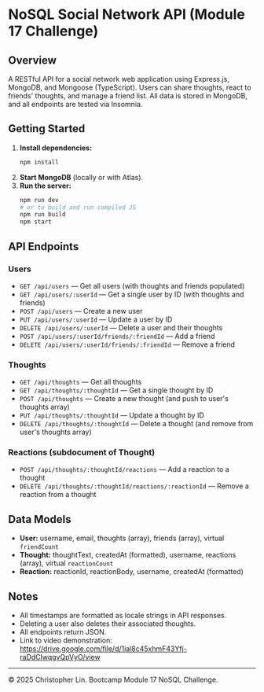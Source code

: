 # NoSQL Social Network API (Module 17 Challenge)

## Overview
A RESTful API for a social network web application using Express.js, MongoDB, and Mongoose (TypeScript). Users can share thoughts, react to friends' thoughts, and manage a friend list. All data is stored in MongoDB, and all endpoints are tested via Insomnia.

## Getting Started
1. **Install dependencies:**
   ```bash
   npm install
   ```
2. **Start MongoDB** (locally or with Atlas).
3. **Run the server:**
   ```bash
   npm run dev
   # or to build and run compiled JS
   npm run build
   npm start
   ```

## API Endpoints
### Users
- `GET /api/users` — Get all users (with thoughts and friends populated)
- `GET /api/users/:userId` — Get a single user by ID (with thoughts and friends)
- `POST /api/users` — Create a new user
- `PUT /api/users/:userId` — Update a user by ID
- `DELETE /api/users/:userId` — Delete a user and their thoughts
- `POST /api/users/:userId/friends/:friendId` — Add a friend
- `DELETE /api/users/:userId/friends/:friendId` — Remove a friend

### Thoughts
- `GET /api/thoughts` — Get all thoughts
- `GET /api/thoughts/:thoughtId` — Get a single thought by ID
- `POST /api/thoughts` — Create a new thought (and push to user's thoughts array)
- `PUT /api/thoughts/:thoughtId` — Update a thought by ID
- `DELETE /api/thoughts/:thoughtId` — Delete a thought (and remove from user's thoughts array)

### Reactions (subdocument of Thought)
- `POST /api/thoughts/:thoughtId/reactions` — Add a reaction to a thought
- `DELETE /api/thoughts/:thoughtId/reactions/:reactionId` — Remove a reaction from a thought

## Data Models
- **User:** username, email, thoughts (array), friends (array), virtual `friendCount`
- **Thought:** thoughtText, createdAt (formatted), username, reactions (array), virtual `reactionCount`
- **Reaction:** reactionId, reactionBody, username, createdAt (formatted)

## Notes
- All timestamps are formatted as locale strings in API responses.
- Deleting a user also deletes their associated thoughts.
- All endpoints return JSON.
- Link to video demonstration: <https://drive.google.com/file/d/1ial8c45xhmF43Yfj-raDdClwqgvQpVyO/view>

---
© 2025 Christopher Lin. Bootcamp Module 17 NoSQL Challenge.
